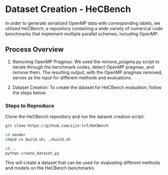 # Dataset Creation - HeCBench

In order to generate serialized OpenMP data with corresponding labels, we utilized HeCBench, a repository containing a wide variety of numerical code benchmarks that implement multiple parallel schemes, including OpenMP.

 ## Process Overview
  1. Removing OpenMP Pragmas:
We used the remove_pragma.py script to iterate through the benchmark codes, detect OpenMP pragmas, and remove them.
The resulting output, with the OpenMP pragmas removed, serves as the input for different methods and evaluations.

  2. Dataset Creation:
To create the dataset for HeCBench evaluation, follow the steps below.


### Steps to Reproduce

Clone the HeCBench repository and run the dataset creation script:

```bash
git clone https://github.com/zjin-lcf/HeCBench

cd vendor
chmod +x build.sh; ./build.sh

cd ..
python create_dataset.py
```

This will create a dataset that can be used for evaluating different methods and models on the HeCBench benchmarks.
